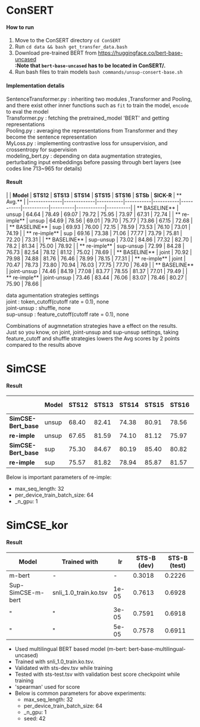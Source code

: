 # ConSERT

#### How to run

1. Move to the ConSERT directory `cd ConSERT`
2. Run `cd data && bash get_transfer_data.bash`
3. Download pre-trained BERT from https://huggingface.co/bert-base-uncased     
   **:Note that `bert-base-uncased` has to be located in ConSERT/.**
4. Run bash files to train models `bash commands/unsup-consert-base.sh`

#### Implementation detalis

SentenceTransformer.py : inheriting two modules ,Transformer and Pooling, and there exist other inner functions such
as `fit` to train the model, `encode` to eval the model    
Transformer.py : fetching the pretrained_model 'BERT' and getting representations      
Pooling.py : averaging the representations from Transformer and they become the sentence representation      
MyLoss.py : implementing contrastive loss for unsupervision, and crossentropy for supervision      
modeling_bert.py : depending on data augmentation strategies, perturbating input embeddings before passing through bert
layers (see codes line 713~965 for details)

#### Result

| | **Model**   | **STS12** | **STS13** | **STS14** | **STS15** | **STS16** | **STSb** | **SICK-R** | **
Avg.** |
|--------------|-------------|-----------|-----------|-----------|-----------|-----------|----------|------------|----------|
| **
BASELINE** | unsup | 64.64 | 78.49 | 69.07 | 79.72 | 75.95 | 73.97 | 67.31 | 72.74 |
| **
re-imple** | unsup | 64.69 | 78.56 | 69.01 | 79.70 | 75.77 | 73.86 | 67.15 | 72.68 |
| **
BASELINE** | sup | 69.93 | 76.00 | 72.15 | 78.59 | 73.53 | 76.10 | 73.01 | 74.19 |
| **
re-imple** | sup | 69.16 | 73.38 | 71.06 | 77.77 | 73.79 | 75.81 | 72.20 | 73.31 |
| **
BASELINE** | sup-unsup | 73.02 | 84.86 | 77.32 | 82.70 | 78.2 | 81.34 | 75.00 | 78.92 |
| **
re-imple** | sup-unsup | 72.99 | 84.28 | 76.73 | 82.54 | 78.12 | 81.12 | 75.02 | 78.69 |
| **
BASELINE** | joint | 70.92 | 79.98 | 74.88 | 81.76 | 76.46 | 78.99 | 78.15 | 77.31 |
| **
re-imple** | joint | 70.47 | 78.73 | 73.80 | 70.94 | 76.03 | 77.75 | 77.70 | 76.49 |
| **
BASELINE** | joint-unsup | 74.46 | 84.19 | 77.08 | 83.77 | 78.55 | 81.37 | 77.01 | 79.49 |
| **
re-imple** | joint-unsup | 73.46 | 83.44 | 76.06 | 83.07 | 78.46 | 80.27 | 75.90 | 78.66 |

data agumentation strategies settings      
joint : token_cutoff(cutoff rate = 0.1), none     
joint-unsup : shuffle, none     
sup-unsup : feature_cutoff(cutoff rate = 0.1), none

Combinations of augmnetation strategies have a effect on the results.      
Just so you know, on joint, joint-unsup and sup-unsup settings, taking feature_cutoff and shuffle strategies lowers the
Avg scores by 2 points compared to the results above

# SimCSE

#### Result

|                      | **Model** | **STS12** | **STS13** | **STS14** | **STS15** | **STS16** | **STSb** | **SICK-R** | **Avg.** |
|----------------------|-----------|-----------|-----------|-----------|-----------|-----------|----------|------------|----------|
| **SimCSE-Bert_base** | unsup     | 68.40     | 82.41     | 74.38     | 80.91     | 78.56     | 76.85    | 72.23      | 76.25    |
| **re-imple**         | unsup     | 67.65     | 81.59     | 74.10     | 81.12     | 75.97     | 77.94    | 70.99      | 76.14    |
| **SimCSE-Bert_base** | sup       | 75.30     | 84.67     | 80.19     | 85.40     | 80.82     | 84.25    | 80.39      | 81.57    |
| **re-imple**         | sup       | 75.57     | 81.82     | 78.94     | 85.87     | 81.57     | 84.27    | 80.25      | 81.18    |

Below is important parameters of re-imple:

* max_seq_length: 32
* per_device_train_batch_size: 64
* _n_gpu: 1

# SimCSE_kor

#### Result

| **Model**         | Trained with          | lr    | STS-B (dev) | STS-B (test) |
|-------------------|-----------------------|-------|-------------|--------------|
| m-bert            | -                     | -     | 0.3018      | 0.2226       |
| Sup-SimCSE-m-bert | snli_1.0_train.ko.tsv | 1e-05 | 0.7613      | 0.6928       |
| "                 | "                     | 3e-05 | 0.7591      | 0.6918       |
| "                 | "                     | 5e-05 | 0.7578      | 0.6911       |

* Used multilingual BERT based model (m-bert: bert-base-multilingual-uncased)
* Trained with snli_1.0_train.ko.tsv.
* Validated with sts-dev.tsv while training
* Tested with sts-test.tsv with validation best score checkpoint while training
* 'spearman' used for score
* Below is common parameters for above experiments:
    * max_seq_length: 32
    * per_device_train_batch_size: 64
    * _n_gpu: 1
    * seed: 42
